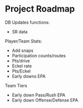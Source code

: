 Project Roadmap
================

DB Updates functions:
- SR data

Player/Team Stats:
- Add snaps
- Participation counts/routes
- Pts/drive
- Eckel rate
- Pts/Eckel
- Early downs EPA

Team Tiers
- Early down Pass/Rush EPA
- Early down Offense/Defense EPA